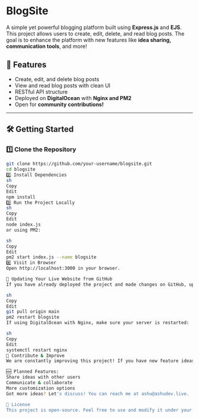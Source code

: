 # BlogSite

A simple yet powerful blogging platform built using **Express.js** and **EJS**. This project allows users to create, edit, delete, and read blog posts. The goal is to enhance the platform with new features like **idea sharing, communication tools**, and more!

## 🚀 Features
- Create, edit, and delete blog posts
- View and read blog posts with clean UI
- RESTful API structure
- Deployed on **DigitalOcean** with **Nginx and PM2**
- Open for **community contributions!**

---

## 🛠️ Getting Started

### 1️⃣ Clone the Repository
```sh
git clone https://github.com/your-username/blogsite.git
cd blogsite
2️⃣ Install Dependencies
sh
Copy
Edit
npm install
3️⃣ Run the Project Locally
sh
Copy
Edit
node index.js
or using PM2:

sh
Copy
Edit
pm2 start index.js --name blogsite
4️⃣ Visit in Browser
Open http://localhost:3000 in your browser.

🔄 Updating Your Live Website from GitHub
If you have already deployed the project and made changes on GitHub, update your server by running:

sh
Copy
Edit
git pull origin main
pm2 restart blogsite
If using DigitalOcean with Nginx, make sure your server is restarted:

sh
Copy
Edit
systemctl restart nginx
🌟 Contribute & Improve
We are constantly improving this project! If you have new feature ideas or want to contribute, feel free to fork the repository and submit a pull request.

🆕 Planned Features:
Share ideas with other users
Communicate & collaborate
More customization options
Got more ideas? Let's discuss! You can reach me at ashu@ashudev.live.

📄 License
This project is open-source. Feel free to use and modify it under your own terms.

